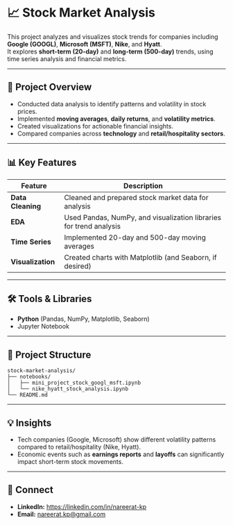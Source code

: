 # 📈 Stock Market Analysis

This project analyzes and visualizes stock trends for companies including **Google (GOOGL)**, **Microsoft (MSFT)**, **Nike**, and **Hyatt**.  
It explores **short-term (20-day)** and **long-term (500-day)** trends, using time series analysis and financial metrics.

---

## 🚀 Project Overview
- Conducted data analysis to identify patterns and volatility in stock prices.
- Implemented **moving averages**, **daily returns**, and **volatility metrics**.
- Created visualizations for actionable financial insights.
- Compared companies across **technology** and **retail/hospitality sectors**.

---

## 📊 Key Features
| Feature | Description |
|--------|-------------|
| **Data Cleaning** | Cleaned and prepared stock market data for analysis |
| **EDA** | Used Pandas, NumPy, and visualization libraries for trend analysis |
| **Time Series** | Implemented 20-day and 500-day moving averages |
| **Visualization** | Created charts with Matplotlib (and Seaborn, if desired) |

---

## 🛠 Tools & Libraries
- **Python** (Pandas, NumPy, Matplotlib, Seaborn)
- Jupyter Notebook

---

## 📂 Project Structure
```
stock-market-analysis/
├── notebooks/
│   ├── mini_project_stock_googl_msft.ipynb
│   └── nike_hyatt_stock_analysis.ipynb
└── README.md
```

---

## 💡 Insights
- Tech companies (Google, Microsoft) show different volatility patterns compared to retail/hospitality (Nike, Hyatt).
- Economic events such as **earnings reports** and **layoffs** can significantly impact short-term stock movements.

---

## 🔗 Connect
- **LinkedIn:** https://linkedin.com/in/nareerat-kp
- **Email:** nareerat.kp@gmail.com